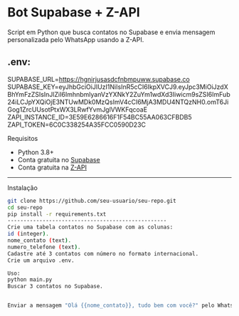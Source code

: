 # Bot Supabase + Z-API

Script em Python que busca contatos no Supabase e envia mensagem personalizada pelo WhatsApp usando a Z-API.

## .env:
SUPABASE_URL=https://hgnirjusasdcfnbmpuww.supabase.co
SUPABASE_KEY=eyJhbGciOiJIUzI1NiIsInR5cCI6IkpXVCJ9.eyJpc3MiOiJzdXBhYmFzZSIsInJlZiI6ImhnbmlyanVzYXNkY2ZuYm1wdXd3Iiwicm9sZSI6ImFub24iLCJpYXQiOjE3NTUwMDk0MzQsImV4cCI6MjA3MDU4NTQzNH0.omT6JiGog1ZrcUUsotPtxWX3LRwfYvmJglVWKFqcoaE
ZAPI_INSTANCE_ID=3E59E6286616F1F54BC55AA063CFBDB5
ZAPI_TOKEN=6C0C338254A35FCC0590D23C

Requisitos
- Python 3.8+
- Conta gratuita no [Supabase](https://supabase.com/)
- Conta gratuita na [Z-API](https://z-api.io/)
-------------------------------------------------------
Instalação
```bash
git clone https://github.com/seu-usuario/seu-repo.git
cd seu-repo
pip install -r requirements.txt
--------------------------------------------------
Crie uma tabela contatos no Supabase com as colunas:
id (integer).
nome_contato (text).
numero_telefone (text).
Cadastre até 3 contatos com número no formato internacional.
Crie um arquivo .env.

Uso:
python main.py
Buscar 3 contatos no Supabase.


Enviar a mensagem "Olá {{nome_contato}}, tudo bem com você?" pelo WhatsApp via Z-API.